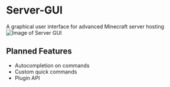 # Server-GUI
A graphical user interface for advanced Minecraft server hosting 
![Image of Server GUI](http://www.demus-intergalactical.net/sample.png)


Planned Features
----------------

* Autocompletion on commands
* Custom quick commands
* Plugin API